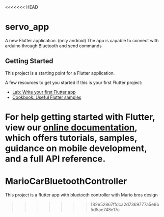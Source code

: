 <<<<<<< HEAD
# servo_app

A new Flutter application. (only android) The app is capable to connect with arduino through Bluetooth and send commands

## Getting Started

This project is a starting point for a Flutter application.

A few resources to get you started if this is your first Flutter project:

- [Lab: Write your first Flutter app](https://flutter.dev/docs/get-started/codelab)
- [Cookbook: Useful Flutter samples](https://flutter.dev/docs/cookbook)

For help getting started with Flutter, view our
[online documentation](https://flutter.dev/docs), which offers tutorials,
samples, guidance on mobile development, and a full API reference.
=======
# MarioCarBluetoothController
This project is a flutter app with bluetooth controller with Mario bros design 
>>>>>>> 182e52867ffdca2d7369777a5e9b5d5ae748e17c
